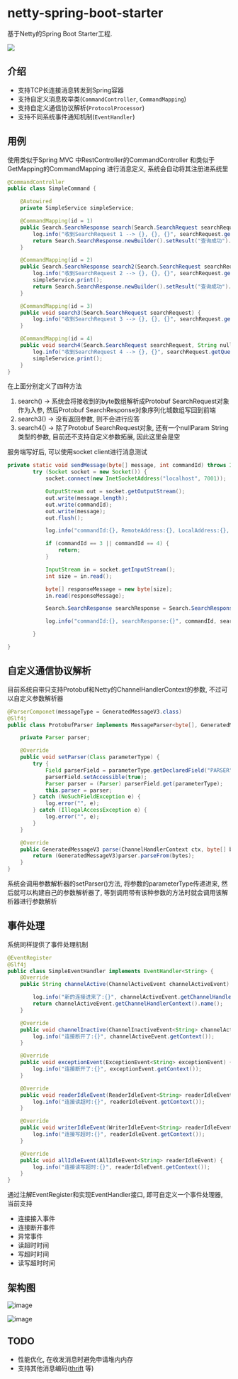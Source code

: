 # netty-spring-boot-starter
基于Netty的Spring Boot Starter工程.

![](https://github.com/wangmingco/netty-spring-boot-starter/blob/master/docs/nsbs.gif?raw=true)

## 介绍
* 支持TCP长连接消息转发到Spring容器
* 支持自定义消息枚举类(`CommandController`, `CommandMapping`)
* 支持自定义通信协议解析(`ProtocolProcessor`)
* 支持不同系统事件通知机制(`EventHandler`)

## 用例

使用类似于Spring MVC 中RestController的CommandController 和类似于GetMapping的CommandMapping 进行消息定义, 系统会自动将其注册进系统里

```java
@CommandController
public class SimpleCommand {

    @Autowired
    private SimpleService simpleService;

    @CommandMapping(id = 1)
    public Search.SearchResponse search(Search.SearchRequest searchRequest) {
        log.info("收到SearchRequest 1 --> {}, {}, {}", searchRequest.getQuery(), searchRequest.getPageNumber(), searchRequest.getResultPerPage());
        return Search.SearchResponse.newBuilder().setResult("查询成功").build();
    }

    @CommandMapping(id = 2)
    public Search.SearchResponse search2(Search.SearchRequest searchRequest) {
        log.info("收到SearchRequest 2 --> {}, {}, {}", searchRequest.getQuery(), searchRequest.getPageNumber(), searchRequest.getResultPerPage());
        simpleService.print();
        return Search.SearchResponse.newBuilder().setResult("查询成功").build();
    }

    @CommandMapping(id = 3)
    public void search3(Search.SearchRequest searchRequest) {
        log.info("收到SearchRequest 3 --> {}, {}, {}", searchRequest.getQuery(), searchRequest.getPageNumber(), searchRequest.getResultPerPage());
    }

    @CommandMapping(id = 4)
    public void search4(Search.SearchRequest searchRequest, String nullParam) {
        log.info("收到SearchRequest 4 --> {}, {}", searchRequest.getQuery(), nullParam);
        simpleService.print();
    }
}
``` 
在上面分别定义了四种方法
1. search() -> 系统会将接收到的byte数组解析成Protobuf SearchRequest对象作为入参, 然后Protobuf SearchResponse对象序列化城数组写回到前端
2. search3() -> 没有返回参数, 则不会进行应答
3. search4() -> 除了Protobuf SearchRequest对象, 还有一个nullParam String类型的参数, 目前还不支持自定义参数拓展, 因此这里会是空

服务端写好后, 可以使用socket client进行消息测试

```java
private static void sendMessage(byte[] message, int commandId) throws IOException {
        try (Socket socket = new Socket()) {
            socket.connect(new InetSocketAddress("localhost", 7001));

            OutputStream out = socket.getOutputStream();
            out.write(message.length);
            out.write(commandId);
            out.write(message);
            out.flush();

            log.info("commandId:{}, RemoteAddress:{}, LocalAddress:{}, write size::{}", commandId, socket.getRemoteSocketAddress(), socket.getLocalAddress(), message.length);

            if (commandId == 3 || commandId == 4) {
                return;
            }

            InputStream in = socket.getInputStream();
            int size = in.read();

            byte[] responseMessage = new byte[size];
            in.read(responseMessage);

            Search.SearchResponse searchResponse = Search.SearchResponse.parseFrom(responseMessage);

            log.info("commandId:{}, searchResponse:{}", commandId, searchResponse.getResult());

        }

}
```

## 自定义通信协议解析
目前系统自带只支持Protobuf和Netty的ChannelHandlerContext的参数, 不过可以自定义参数解析器
```java
@ParserComponet(messageType = GeneratedMessageV3.class)
@Slf4j
public class ProtobufParser implements MessageParser<byte[], GeneratedMessageV3> {

    private Parser parser;

    @Override
    public void setParser(Class parameterType) {
        try {
            Field parserField = parameterType.getDeclaredField("PARSER");
            parserField.setAccessible(true);
            Parser parser = (Parser) parserField.get(parameterType);
            this.parser = parser;
        } catch (NoSuchFieldException e) {
            log.error("", e);
        } catch (IllegalAccessException e) {
            log.error("", e);
        }
    }

    @Override
    public GeneratedMessageV3 parse(ChannelHandlerContext ctx, byte[] bytes) throws Exception{
        return (GeneratedMessageV3)parser.parseFrom(bytes);
    }
}
```
系统会调用参数解析器的setParser()方法, 将参数的parameterType传递进来, 然后就可以构建自己的参数解析器了, 等到调用带有该种参数的方法时就会调用该解析器进行参数解析

## 事件处理
系统同样提供了事件处理机制
```java
@EventRegister
@Slf4j
public class SimpleEventHandler implements EventHandler<String> {
    @Override
    public String channelActive(ChannelActiveEvent channelActiveEvent) {

        log.info("新的连接进来了:{}", channelActiveEvent.getChannelHandlerContext().name());
        return channelActiveEvent.getChannelHandlerContext().name();
    }

    @Override
    public void channelInactive(ChannelInactiveEvent<String> channelActiveEvent) {
        log.info("连接断开了:{}", channelActiveEvent.getContext());
    }

    @Override
    public void exceptionEvent(ExceptionEvent<String> exceptionEvent) {
        log.info("连接断开了:{}", exceptionEvent.getContext());
    }

    @Override
    public void readerIdleEvent(ReaderIdleEvent<String> readerIdleEvent) {
        log.info("连接读超时:{}", readerIdleEvent.getContext());
    }

    @Override
    public void writerIdleEvent(WriterIdleEvent<String> readerIdleEvent) {
        log.info("连接写超时:{}", readerIdleEvent.getContext());
    }

    @Override
    public void allIdleEvent(AllIdleEvent<String> readerIdleEvent) {
        log.info("连接读写超时:{}", readerIdleEvent.getContext());
    }
}
```
通过注解EventRegister和实现EventHandler接口, 即可自定义一个事件处理器, 当前支持

* 连接接入事件
* 连接断开事件
* 异常事件
* 读超时时间
* 写超时时间
* 读写超时时间

## 架构图

![image](https://raw.githubusercontent.com/wangmingco/netty-spring-boot-starter/master/docs/architecture.jpg)

![image](https://raw.githubusercontent.com/wangmingco/netty-spring-boot-starter/master/docs/architecture1.jpg)

## TODO

* 性能优化, 在收发消息时避免申请堆内内存
* 支持其他消息编码([thrift](https://thrift.apache.org/) 等)

